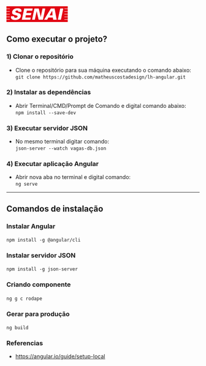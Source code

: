 <img src=".github/logo-senai.svg" width="160">

## Como executar o projeto?

### 1) Clonar o repositório

- Clone o repositório para sua máquina executando o comando abaixo:
  `git clone https://github.com/matheuscostadesign/lh-angular.git`

### 2) Instalar as dependências

- Abrir Terminal/CMD/Prompt de Comando e digital comando abaixo:<br>
  `npm install --save-dev`

### 3) Executar servidor JSON

- No mesmo terminal digitar comando:<br>
  `json-server --watch vagas-db.json`

### 4) Executar aplicação Angular

- Abrir nova aba no terminal e digital comando:<br>
  `ng serve`

---

## Comandos de instalação

### Instalar Angular

`npm install -g @angular/cli`

### Instalar servidor JSON

`npm install -g json-server`

### Criando componente

`ng g c rodape`

### Gerar para produção

`ng build`

### Referencias

- https://angular.io/guide/setup-local
